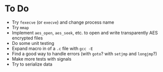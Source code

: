To Do
=====
 - Try `fexecve` (or `execve`) and change process name
 - Try `mmap`
 - Implement `aes_open`, `aes_seek`, etc. to open and write transparently AES encrypted files
 - Do some unit testing
 - Expand macro in of a `.c` file with `gcc -E`
 - Find a good way to handle errors (with `goto`? with `setjmp` and `longjmp`?) 
 - Make more tests with signals
 - Try to serialize data
